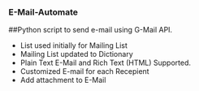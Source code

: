 ### E-Mail-Automate

##Python script to send e-mail using G-Mail API.

- List used initially for Mailing List
- Mailing List updated to Dictionary
- Plain Text E-Mail and Rich Text (HTML) Supported. 
- Customized E-mail for each Recepient
- Add attachment to E-Mail
